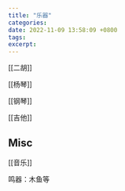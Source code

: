 ```yaml
---
title: "乐器"
categories: 
date: 2022-11-09 13:58:09 +0800
tags: 
excerpt: 
---
```




[[二胡]]

[[杨琴]]

[[钢琴]]

[[吉他]]



## Misc


[[音乐]]

鸣器：木鱼等


